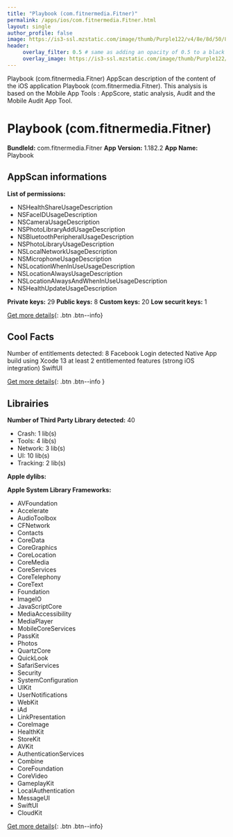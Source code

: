 ```yaml
---
title: "Playbook (com.fitnermedia.Fitner)"
permalink: /apps/ios/com.fitnermedia.Fitner.html
layout: single
author_profile: false
image: https://is3-ssl.mzstatic.com/image/thumb/Purple122/v4/8e/8d/50/8e8d5016-554f-f54c-a5a6-230364234ecd/AppIcon-1x_U007emarketing-0-5-0-sRGB-85-220.png/512x512bb.jpg
header: 
     overlay_filter: 0.5 # same as adding an opacity of 0.5 to a black background
     overlay_image: https://is3-ssl.mzstatic.com/image/thumb/Purple122/v4/8e/8d/50/8e8d5016-554f-f54c-a5a6-230364234ecd/AppIcon-1x_U007emarketing-0-5-0-sRGB-85-220.png/512x512bb.jpg
---
```

Playbook (com.fitnermedia.Fitner) AppScan description of the content of the iOS application Playbook (com.fitnermedia.Fitner). This analysis is based on the Mobile App Tools : AppScore, static analysis, Audit and the Mobile Audit App Tool.

# Playbook (com.fitnermedia.Fitner)

**BundleId:** com.fitnermedia.Fitner
**App Version:** 1.182.2
**App Name:** Playbook


## AppScan informations 

**List of permissions:** 
- NSHealthShareUsageDescription
- NSFaceIDUsageDescription
- NSCameraUsageDescription
- NSPhotoLibraryAddUsageDescription
- NSBluetoothPeripheralUsageDescription
- NSPhotoLibraryUsageDescription
- NSLocalNetworkUsageDescription
- NSMicrophoneUsageDescription
- NSLocationWhenInUseUsageDescription
- NSLocationAlwaysUsageDescription
- NSLocationAlwaysAndWhenInUseUsageDescription
- NSHealthUpdateUsageDescription
  
  
**Private keys:** 29
**Public keys:** 8
**Custom keys:** 20
**Low securit keys:** 1
  
[Get more details](/pricing.html){: .btn .btn--info}

## Cool Facts

Number of entitlements detected: 8
Facebook Login detected
Native App
build using Xcode 13
at least 2 entitlemented features (strong iOS integration)
SwiftUI
  
[Get more details](/pricing.html){: .btn .btn--info }

## Librairies 
**Number of Third Party Library detected:** 40
- Crash: 1 lib(s)
- Tools: 4 lib(s)
- Network: 3 lib(s)
- UI: 10 lib(s)
- Tracking: 2 lib(s)


**Apple dylibs:**


**Apple System Library Frameworks:**
- AVFoundation
- Accelerate
- AudioToolbox
- CFNetwork
- Contacts
- CoreData
- CoreGraphics
- CoreLocation
- CoreMedia
- CoreServices
- CoreTelephony
- CoreText
- Foundation
- ImageIO
- JavaScriptCore
- MediaAccessibility
- MediaPlayer
- MobileCoreServices
- PassKit
- Photos
- QuartzCore
- QuickLook
- SafariServices
- Security
- SystemConfiguration
- UIKit
- UserNotifications
- WebKit
- iAd
- LinkPresentation
- CoreImage
- HealthKit
- StoreKit
- AVKit
- AuthenticationServices
- Combine
- CoreFoundation
- CoreVideo
- GameplayKit
- LocalAuthentication
- MessageUI
- SwiftUI
- CloudKit


  
[Get more details](/pricing.html){: .btn .btn--info}


